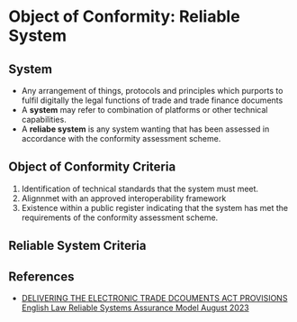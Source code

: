# Object of Conformity: Reliable System

## System

* Any arrangement of things, protocols and principles which purports to fulfil digitally the legal functions of trade and trade finance documents
* A **system** may refer to combination of platforms or other technical capabilities.
* A **reliabe system** is any system wanting that has been assessed in accordance with the conformity assessment scheme. 

## Object of Conformity Criteria

1. Identification of technical standards that the system must meet.
2. Alignnmet with an approved interoperability framework
3. Existence within a public register indicating that the system has met the requirements of the conformity assessment scheme.

## Reliable System Criteria

## References

* [DELIVERING THE ELECTRONIC TRADE DCOUMENTS ACT PROVISIONS English Law Reliable Systems Assurance Model August 2023](../../docs/published/C4DTI-Reliable-Systems-Assurance-Model.pdf)

